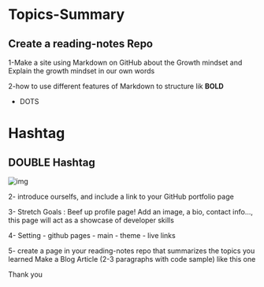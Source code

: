 # Topics-Summary

## Create a reading-notes Repo

1-Make a site using Markdown on GitHub about the Growth mindset and Explain the growth mindset in our own words

2-how to use  different features of Markdown to structure lik
  **BOLD**
  
  * DOTS
 
  # Hashtag
  
  ## DOUBLE Hashtag
  
   ![img](https://res.cloudinary.com/practicaldev/image/fetch/s--sWV8Y0kc--/c_imagga_scale,f_auto,fl_progressive,h_900,q_auto,w_1600/https://dev-to-uploads.s3.amazonaws.com/i/kml9j34p9taplrnqtcez.jpg)
   
   2- introduce ourselfs, and include a link to your GitHub portfolio page
    
   3- Stretch Goals : Beef up profile page! Add an image, a bio, contact info…, this page will act as a showcase of developer skills
   
   4- Setting - github pages - main - theme - live links 
   
   5- create a page in your reading-notes repo that summarizes the topics you learned Make a Blog Article (2-3 paragraphs with code sample) like this one 
   
   Thank you
   
   
